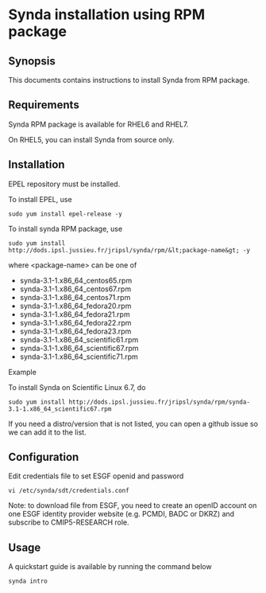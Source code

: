 
# Synda installation using RPM package

## Synopsis

This documents contains instructions to install Synda from RPM package.

## Requirements

Synda RPM package is available for RHEL6 and RHEL7.

On RHEL5, you can install Synda from source only.

## Installation

EPEL repository must be installed.

To install EPEL, use

```
sudo yum install epel-release -y
```

To install synda RPM package, use

```
sudo yum install http://dods.ipsl.jussieu.fr/jripsl/synda/rpm/&lt;package-name&gt; -y
```

where &lt;package-name&gt; can be one of

* synda-3.1-1.x86_64_centos65.rpm
* synda-3.1-1.x86_64_centos67.rpm
* synda-3.1-1.x86_64_centos71.rpm
* synda-3.1-1.x86_64_fedora20.rpm
* synda-3.1-1.x86_64_fedora21.rpm
* synda-3.1-1.x86_64_fedora22.rpm
* synda-3.1-1.x86_64_fedora23.rpm
* synda-3.1-1.x86_64_scientific61.rpm
* synda-3.1-1.x86_64_scientific67.rpm
* synda-3.1-1.x86_64_scientific71.rpm

Example

To install Synda on Scientific Linux 6.7, do

```
sudo yum install http://dods.ipsl.jussieu.fr/jripsl/synda/rpm/synda-3.1-1.x86_64_scientific67.rpm 
```

If you need a distro/version that is not listed, you can open a github issue so we can add it to the list.

## Configuration

Edit credentials file to set ESGF openid and password

```
vi /etc/synda/sdt/credentials.conf
```

Note: to download file from ESGF, you need to create an openID account on one
ESGF identity provider website (e.g. PCMDI, BADC or DKRZ) and subscribe to
CMIP5-RESEARCH role.

## Usage

A quickstart guide is available by running the command below

```
synda intro 
```
